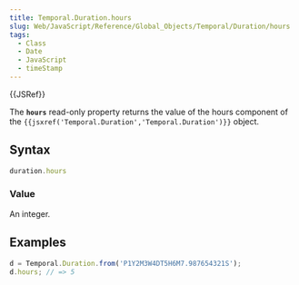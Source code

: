 ```yaml
---
title: Temporal.Duration.hours
slug: Web/JavaScript/Reference/Global_Objects/Temporal/Duration/hours
tags:
  - Class
  - Date
  - JavaScript
  - timeStamp
---
```

{{JSRef}}

<p class="summary"><span class="seoSummary">The <strong><code>hours</code></strong> read-only property returns the value of the hours component of the <code>{{jsxref('Temporal.Duration','Temporal.Duration')}}</code> object.</span></p>

## Syntax

```js
duration.hours
```

### Value

An integer.

## Examples

```js
d = Temporal.Duration.from('P1Y2M3W4DT5H6M7.987654321S');
d.hours; // => 5
```
